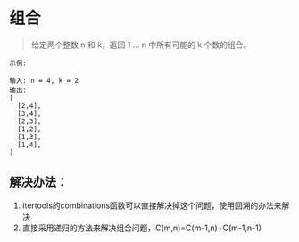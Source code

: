# 组合

> 给定两个整数 n 和 k，返回 1 ... n 中所有可能的 k 个数的组合。

```
示例:

输入: n = 4, k = 2
输出:
[
  [2,4],
  [3,4],
  [2,3],
  [1,2],
  [1,3],
  [1,4],
]

```


## 解决办法：
1. itertools的combinations函数可以直接解决掉这个问题，使用回溯的办法来解决
2. 直接采用递归的方法来解决组合问题，C(m,n)=C(m-1,n)+C(m-1,n-1)
